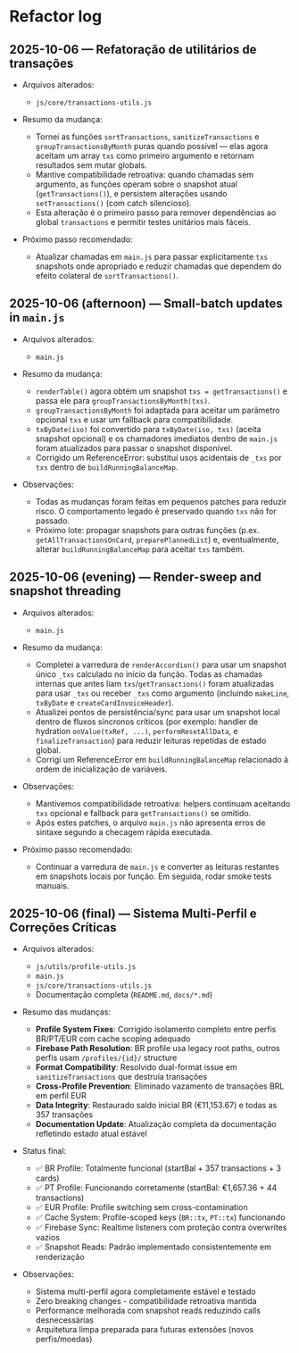 # Refactor log

## 2025-10-06 — Refatoração de utilitários de transações

- Arquivos alterados:
  - `js/core/transactions-utils.js`

- Resumo da mudança:
  - Tornei as funções `sortTransactions`, `sanitizeTransactions` e `groupTransactionsByMonth` puras quando possível — elas agora aceitam um array `txs` como primeiro argumento e retornam resultados sem mutar globals.
  - Mantive compatibilidade retroativa: quando chamadas sem argumento, as funções operam sobre o snapshot atual (`getTransactions()`), e persistem alterações usando `setTransactions()` (com catch silencioso).
  - Esta alteração é o primeiro passo para remover dependências ao global `transactions` e permitir testes unitários mais fáceis.

- Próximo passo recomendado:
  - Atualizar chamadas em `main.js` para passar explicitamente `txs` snapshots onde apropriado e reduzir chamadas que dependem do efeito colateral de `sortTransactions()`.

## 2025-10-06 (afternoon) — Small-batch updates in `main.js`

- Arquivos alterados:
  - `main.js`

- Resumo da mudança:
  - `renderTable()` agora obtém um snapshot `txs = getTransactions()` e passa ele para `groupTransactionsByMonth(txs)`.
  - `groupTransactionsByMonth` foi adaptada para aceitar um parâmetro opcional `txs` e usar um fallback para compatibilidade.
  - `txByDate(iso)` foi convertido para `txByDate(iso, txs)` (aceita snapshot opcional) e os chamadores imediatos dentro de `main.js` foram atualizados para passar o snapshot disponível.
  - Corrigido um ReferenceError: substituí usos acidentais de `_txs` por `txs` dentro de `buildRunningBalanceMap`.

- Observações:
  - Todas as mudanças foram feitas em pequenos patches para reduzir risco. O comportamento legado é preservado quando `txs` não for passado.
  - Próximo lote: propagar snapshots para outras funções (p.ex. `getAllTransactionsOnCard`, `preparePlannedList`) e, eventualmente, alterar `buildRunningBalanceMap` para aceitar `txs` também.

## 2025-10-06 (evening) — Render-sweep and snapshot threading

- Arquivos alterados:
  - `main.js`

- Resumo da mudança:
  - Completei a varredura de `renderAccordion()` para usar um snapshot único `_txs` calculado no início da função. Todas as chamadas internas que antes liam `txs`/`getTransactions()` foram atualizadas para usar `_txs` ou receber `_txs` como argumento (incluindo `makeLine`, `txByDate` e `createCardInvoiceHeader`).
  - Atualizei pontos de persistência/sync para usar um snapshot local dentro de fluxos síncronos críticos (por exemplo: handler de hydration `onValue(txRef, ...)`, `performResetAllData`, e `finalizeTransaction`) para reduzir leituras repetidas de estado global.
  - Corrigi um ReferenceError em `buildRunningBalanceMap` relacionado à ordem de inicialização de variáveis.

- Observações:
  - Mantivemos compatibilidade retroativa: helpers continuam aceitando `txs` opcional e fallback para `getTransactions()` se omitido.
  - Após estes patches, o arquivo `main.js` não apresenta erros de sintaxe segundo a checagem rápida executada.

- Próximo passo recomendado:
  - Continuar a varredura de `main.js` e converter as leituras restantes em snapshots locais por função. Em seguida, rodar smoke tests manuais.

## 2025-10-06 (final) — Sistema Multi-Perfil e Correções Críticas

- Arquivos alterados:
  - `js/utils/profile-utils.js` 
  - `main.js`
  - `js/core/transactions-utils.js`
  - Documentação completa (`README.md`, `docs/*.md`)

- Resumo das mudanças:
  - **Profile System Fixes**: Corrigido isolamento completo entre perfis BR/PT/EUR com cache scoping adequado
  - **Firebase Path Resolution**: BR profile usa legacy root paths, outros perfis usam `/profiles/{id}/` structure  
  - **Format Compatibility**: Resolvido dual-format issue em `sanitizeTransactions` que destruía transações
  - **Cross-Profile Prevention**: Eliminado vazamento de transações BRL em perfil EUR
  - **Data Integrity**: Restaurado saldo inicial BR (€11,153.67) e todas as 357 transações
  - **Documentation Update**: Atualização completa da documentação refletindo estado atual estável

- Status final:
  - ✅ BR Profile: Totalmente funcional (startBal + 357 transactions + 3 cards)
  - ✅ PT Profile: Funcionando corretamente (startBal: €1,657.36 + 44 transactions) 
  - ✅ EUR Profile: Profile switching sem cross-contamination
  - ✅ Cache System: Profile-scoped keys (`BR::tx`, `PT::tx`) funcionando
  - ✅ Firebase Sync: Realtime listeners com proteção contra overwrites vazios
  - ✅ Snapshot Reads: Padrão implementado consistentemente em renderização

- Observações:
  - Sistema multi-perfil agora completamente estável e testado
  - Zero breaking changes - compatibilidade retroativa mantida  
  - Performance melhorada com snapshot reads reduzindo calls desnecessárias
  - Arquitetura limpa preparada para futuras extensões (novos perfis/moedas)
